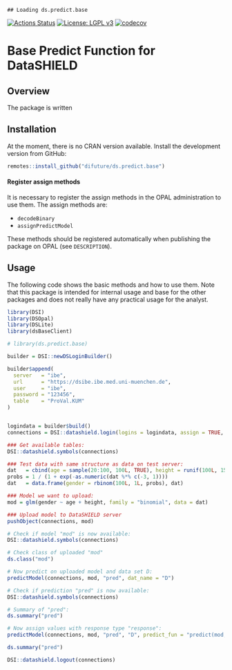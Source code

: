 
<!-- README.md is generated from README.Rmd. Please edit that file -->

    ## Loading ds.predict.base

[![Actions
Status](https://github.com/difuture/ds.predict.base/workflows/R-CMD-check/badge.svg)](https://github.com/difuture/ds.predict.base/actions)
[![License: LGPL
v3](https://img.shields.io/badge/License-LGPL%20v3-blue.svg)](https://www.gnu.org/licenses/lgpl-3.0)
[![codecov](https://codecov.io/gh/difuture/ds.predict.base/branch/master/graph/badge.svg?token=OLIPLWDTN5)](https://codecov.io/gh/difuture/ds.predict.base)
<!--[![pipeline status](https://gitlab.lrz.de/difuture_analysegruppe/ds.predict.base/badges/master/pipeline.svg)](https://gitlab.lrz.de/difuture_analysegruppe/ds.predict.base/-/commits/master) [![coverage report](https://gitlab.lrz.de/difuture_analysegruppe/ds.predict.base/badges/master/coverage.svg)](https://gitlab.lrz.de/difuture_analysegruppe/ds.predict.base/-/commits/master)-->

# Base Predict Function for DataSHIELD

## Overview

The package is written

## Installation

At the moment, there is no CRAN version available. Install the
development version from GitHub:

``` r
remotes::install_github("difuture/ds.predict.base")
```

#### Register assign methods

It is necessary to register the assign methods in the OPAL
administration to use them. The assign methods are:

  - `decodeBinary`
  - `assignPredictModel`

These methods should be registered automatically when publishing the
package on OPAL (see `DESCRIPTION`).

## Usage

The following code shows the basic methods and how to use them. Note
that this package is intended for internal usage and base for the other
packages and does not really have any practical usage for the analyst.

``` r
library(DSI)
library(DSOpal)
library(DSLite)
library(dsBaseClient)

# library(ds.predict.base)

builder = DSI::newDSLoginBuilder()

builder$append(
  server   = "ibe",
  url      = "https://dsibe.ibe.med.uni-muenchen.de",
  user     = "ibe",
  password = "123456",
  table    = "ProVal.KUM"
)


logindata = builder$build()
connections = DSI::datashield.login(logins = logindata, assign = TRUE, symbol = "D", opts = list(ssl_verifyhost = 0, ssl_verifypeer=0))

### Get available tables:
DSI::datashield.symbols(connections)

### Test data with same structure as data on test server:
dat   = cbind(age = sample(20:100, 100L, TRUE), height = runif(100L, 150, 220))
probs = 1 / (1 + exp(-as.numeric(dat %*% c(-3, 1))))
dat   = data.frame(gender = rbinom(100L, 1L, probs), dat)

### Model we want to upload:
mod = glm(gender ~ age + height, family = "binomial", data = dat)

### Upload model to DataSHIELD server
pushObject(connections, mod)

# Check if model "mod" is now available:
DSI::datashield.symbols(connections)

# Check class of uploaded "mod"
ds.class("mod")

# Now predict on uploaded model and data set D:
predictModel(connections, mod, "pred", dat_name = "D")

# Check if prediction "pred" is now available:
DSI::datashield.symbols(connections)

# Summary of "pred":
ds.summary("pred")

# Now assign values with response type "response":
predictModel(connections, mod, "pred", "D", predict_fun = "predict(mod, newdata = D, type = 'response')")

ds.summary("pred")

DSI::datashield.logout(connections)
```
